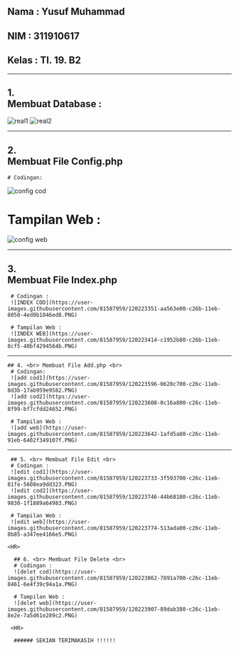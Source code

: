 ## Nama  : Yusuf Muhammad
## NIM   : 311910617
## Kelas : TI. 19. B2

<HR>
  
  ## 1. <br> Membuat Database : <br>
  ![real1](https://user-images.githubusercontent.com/81587959/120222751-a970dc80-c26a-11eb-9dde-d84722553a26.PNG)
  ![real2](https://user-images.githubusercontent.com/81587959/120222764-af66bd80-c26a-11eb-949a-eaccb461d7dd.PNG)
  
 <HR>
   
   ## 2. <br> Membuat File Config.php <br>
    # Codingan:
   ![config cod](https://user-images.githubusercontent.com/81587959/120222919-f2289580-c26a-11eb-9a76-c97dfbfedd7d.PNG)
   
   # Tampilan Web :
   ![config web](https://user-images.githubusercontent.com/81587959/120222941-f94fa380-c26a-11eb-81d7-a2a782c28bb3.PNG) 
   
<HR>
  
  ## 3. <br> Membuat File Index.php <br>
     # Codingan :
     ![INDEX COD](https://user-images.githubusercontent.com/81587959/120223351-aa563e00-c26b-11eb-8050-4ed0b1046ed8.PNG)
   
     # Tampilan Web :
     ![INDEX WEB](https://user-images.githubusercontent.com/81587959/120223414-c1952b80-c26b-11eb-8cf5-40bf4294564b.PNG)

  <HR>
    
    ## 4. <br> Membuat File Add.php <br>
     # Codingan:
     ![add cod1](https://user-images.githubusercontent.com/81587959/120223596-0620c700-c26c-11eb-8d3b-17ab959e9582.PNG)
     ![add cod2](https://user-images.githubusercontent.com/81587959/120223608-0c16a800-c26c-11eb-8f99-bf7cfdd24652.PNG)
    
     # Tampilan Web :
     ![add web](https://user-images.githubusercontent.com/81587959/120223642-1afd5a80-c26c-11eb-91eb-6402f349107f.PNG)

   <HR>
     
     ## 5. <br> Membuat File Edit <br>
     # Codingan :
     ![edit cod1](https://user-images.githubusercontent.com/81587959/120223733-3f593700-c26c-11eb-81fe-5608ea9dd323.PNG)
     ![edit cod2](https://user-images.githubusercontent.com/81587959/120223746-44b68180-c26c-11eb-9830-1f1889a64983.PNG)

     # Tampilan Web :
     ![edit web](https://user-images.githubusercontent.com/81587959/120223774-513ada00-c26c-11eb-8b85-a347ee4166e5.PNG)

    <HR>
      
      ## 6. <br> Membuat File Delete <br>
      # Codingan :
      ![delet cod](https://user-images.githubusercontent.com/81587959/120223862-7891a700-c26c-11eb-8461-6e4f39c94a1a.PNG)

      # Tampilan Web :
      ![delet web](https://user-images.githubusercontent.com/81587959/120223907-89dab380-c26c-11eb-8e2e-7a5d61e289c2.PNG)

     <HR>
       
      ###### SEKIAN TERIMAKASIH !!!!!!
    
    
    
    
    
    
    
    
    
    
    
    
    
    
    
    
    
    
    
    
    
    
    
    
    
    
    
    
    
    
    
    
    
    

